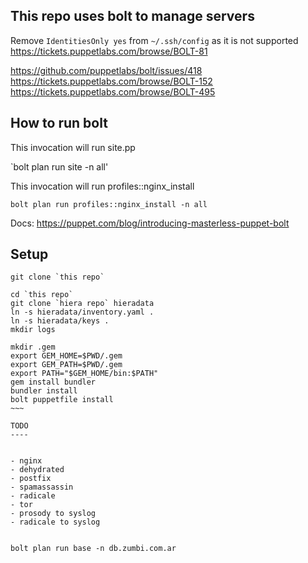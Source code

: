 This repo uses bolt to manage servers
-------------------------------------

Remove `IdentitiesOnly yes` from `~/.ssh/config` as it is not supported
https://tickets.puppetlabs.com/browse/BOLT-81

https://github.com/puppetlabs/bolt/issues/418
https://tickets.puppetlabs.com/browse/BOLT-152
https://tickets.puppetlabs.com/browse/BOLT-495


How to run bolt
---------------

This invocation will run site.pp

`bolt plan run site -n all'

This invocation will run profiles::nginx_install

`bolt plan run profiles::nginx_install -n all`

Docs:
https://puppet.com/blog/introducing-masterless-puppet-bolt

Setup
-----

~~~~
git clone `this repo`

cd `this repo`
git clone `hiera repo` hieradata
ln -s hieradata/inventory.yaml .
ln -s hieradata/keys .
mkdir logs

mkdir .gem
export GEM_HOME=$PWD/.gem
export GEM_PATH=$PWD/.gem
export PATH="$GEM_HOME/bin:$PATH"
gem install bundler
bundler install
bolt puppetfile install
~~~

TODO
----


- nginx
- dehydrated
- postfix
- spamassassin
- radicale
- tor
- prosody to syslog
- radicale to syslog


bolt plan run base -n db.zumbi.com.ar
